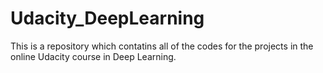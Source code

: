 # Udacity_DeepLearning

This is a repository which contatins all of the codes for the projects in the online Udacity course in Deep Learning.
